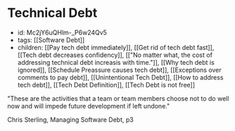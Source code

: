 # Technical Debt
* id: Mc2jY6uQHlm-_P6w24Qv5
* tags: [[Software Debt]]
* children: [[Pay tech debt immediately]], [[Get rid of tech debt fast]], [[Tech debt decreases confidency]], [["No matter what, the cost of addressing technical debt increasis with time."]], [[Why tech debt is ignored]], [[Schedule Preassure causes tech debt]], [[Exceptions over comments to pay debt]], [[Unintentional Tech Debt]], [[How to address tech debt]], [[Tech Debt Definition]], [[Tech Debt is not free]]

"These are the activities that a team or team members choose not to do well now and will impede future development if left undone."

Chris Sterling, Managing Software Debt, p3